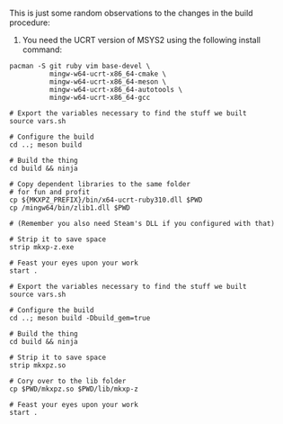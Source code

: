 This is just some random observations to the changes in the build procedure:

1. You need the UCRT version of MSYS2 using the following install command:
```shell
pacman -S git ruby vim base-devel \
          mingw-w64-ucrt-x86_64-cmake \
          mingw-w64-ucrt-x86_64-meson \
          mingw-w64-ucrt-x86_64-autotools \
          mingw-w64-ucrt-x86_64-gcc
```

```shell
# Export the variables necessary to find the stuff we built
source vars.sh

# Configure the build
cd ..; meson build

# Build the thing
cd build && ninja

# Copy dependent libraries to the same folder
# for fun and profit
cp ${MKXPZ_PREFIX}/bin/x64-ucrt-ruby310.dll $PWD
cp /mingw64/bin/zlib1.dll $PWD

# (Remember you also need Steam's DLL if you configured with that)

# Strip it to save space
strip mkxp-z.exe

# Feast your eyes upon your work
start .
```

```shell
# Export the variables necessary to find the stuff we built
source vars.sh

# Configure the build
cd ..; meson build -Dbuild_gem=true

# Build the thing
cd build && ninja

# Strip it to save space
strip mkxpz.so

# Cory over to the lib folder
cp $PWD/mkxpz.so $PWD/lib/mkxp-z

# Feast your eyes upon your work
start .
```